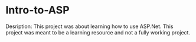 # Intro-to-ASP

Desription: This project was about learning how to use ASP.Net. This project was meant to be a learning resource and not a fully working project.
